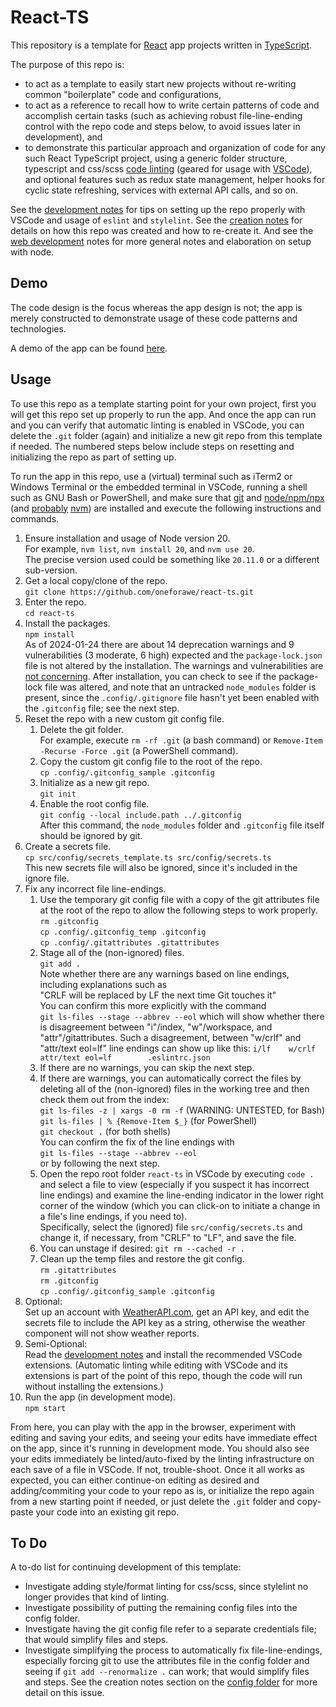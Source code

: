 # React-TS

This repository is a template for [React](https://react.dev) app projects
written in [TypeScript](https://www.typescriptlang.org).

The purpose of this repo is:

* to act as a template to easily start new projects without re-writing common
  "boilerplate" code and configurations,
* to act as a reference to recall how to write certain patterns of code and
  accomplish certain tasks (such as achieving robust file-line-ending control
  with the repo code and steps below, to avoid issues later in development), and
* to demonstrate this particular approach and organization of code for any such
  React TypeScript project, using a generic folder structure, typescript and
  css/scss [code linting](./docs/Development.md) (geared for usage with
  [VSCode](https://code.visualstudio.com/)), and optional features such as redux
  state management, helper hooks for cyclic state refreshing, services with
  external API calls, and so on.

See the [development notes](./docs/Development.md) for tips on setting up the
repo properly with VSCode and usage of `eslint` and `stylelint`.  See the
[creation notes](./docs/Creation.md) for details on how this repo was created
and how to re-create it.  And see the [web development](./docs/WebDev.md) notes
for more general notes and elaboration on setup with node.

## Demo

The code design is the focus whereas the app design is not; the app is merely
constructed to demonstrate usage of these code patterns and technologies.

A demo of the app can be found
[here](https://www.andrew-forrester.com/demos/react-ts/).

## Usage

To use this repo as a template starting point for your own project, first you
will get this repo set up properly to run the app.  And once the app can run and
you can verify that automatic linting is enabled in VSCode, you can delete the
`.git` folder (again) and initialize a new git repo from this template if
needed. The numbered steps below include steps on resetting and initializing the
repo as part of setting up.

To run the app in this repo, use a (virtual) terminal such as iTerm2 or Windows
Terminal or the embedded terminal in VSCode, running a shell such as GNU Bash or
PowerShell, and make sure that
[git](https://git-scm.com) and [node/npm/npx](https://nodejs.org)
(and [probably](./docs/WebDev.md) [nvm](https://github.com/nvm-sh/nvm))
are installed and execute the following instructions and commands.

1. Ensure installation and usage of Node version 20.  
    For example, `nvm list`, `nvm install 20`, and `nvm use 20`.  
    The precise version used could be something like `20.11.0` or a different
    sub-version.
2. Get a local copy/clone of the repo.  
    `git clone https://github.com/oneforawe/react-ts.git`
3. Enter the repo.  
    `cd react-ts`
4. Install the packages.  
    `npm install`  
    As of 2024-01-24 there are about 14 deprecation warnings and 9
    vulnerabilities (3 moderate, 6 high) expected and the `package-lock.json`
    file is not altered by the installation. The warnings and vulnerabilities are
    [not concerning](https://github.com/facebook/create-react-app/issues/11174).
    After installation, you can check to see if the package-lock file was
    altered, and note that an untracked `node_modules` folder is present, since
    the `.config/.gitignore` file hasn't yet been enabled with the `.gitconfig`
    file; see the next step.
5. Reset the repo with a new custom git config file.
    1. Delete the git folder.  
        For example, execute `rm -rf .git` (a bash command) or
        `Remove-Item -Recurse -Force .git` (a PowerShell command).
    2. Copy the custom git config file to the root of the repo.  
        `cp .config/.gitconfig_sample .gitconfig`
    3. Initialize as a new git repo.  
        `git init`
    4. Enable the root config file.  
        `git config --local include.path ../.gitconfig`  
        After this command, the `node_modules` folder and `.gitconfig` file itself
        should be ignored by git.
6. Create a secrets file.  
    `cp src/config/secrets_template.ts src/config/secrets.ts`  
    This new secrets file will also be ignored, since it's included in the ignore
    file.
7. Fix any incorrect file line-endings.
    1. Use the temporary git config file with a copy of the git attributes file
        at the root of the repo to allow the following steps to work properly.  
        `rm .gitconfig`  
        `cp .config/.gitconfig_temp .gitconfig`  
        `cp .config/.gitattributes .gitattributes`
    2. Stage all of the (non-ignored) files.  
        `git add .`  
        Note whether there are any warnings based on line endings, including
        explanations such as  
        "CRLF will be replaced by LF the next time Git touches it"  
        You can confirm this more explicitly with the command  
        `git ls-files --stage --abbrev --eol`
        which will show whether there is disagreement between "i"/index,
        "w"/workspace, and "attr"/gitattributes. Such a disagreement, between
        "w/crlf" and "attr/text eol=lf" line endings can show up like this:
        `i/lf    w/crlf  attr/text eol=lf        .eslintrc.json`
    3. If there are no warnings, you can skip the next step.
    4. If there are warnings, you can automatically correct the files by
        deleting all of the (non-ignored) files in the working tree and then
        check them out from the index:  
        `git ls-files -z | xargs -0 rm -f`   (WARNING: UNTESTED, for Bash)  
        `git ls-files | % {Remove-Item $_}`  (for PowerShell)  
        `git checkout .`  (for both shells)  
        You can confirm the fix of the line endings with  
        `git ls-files --stage --abbrev --eol`  
        or by following the next step.
    5. Open the repo root folder `react-ts` in VSCode by executing `code .` and
        select a file to view (especially if you suspect it has incorrect line
        endings) and examine the line-ending indicator in the lower right corner
        of the window (which you can click-on to initiate a change in a file's
        line endings, if you need to).  
        Specifically, select the (ignored) file `src/config/secrets.ts` and
        change it, if necessary, from "CRLF" to "LF", and save the file.
    6. You can unstage if desired: `git rm --cached -r .`
    7. Clean up the temp files and restore the git config.  
        `rm .gitattributes`  
        `rm .gitconfig`  
        `cp .config/.gitconfig_sample .gitconfig`  
8. Optional:  
    Set up an account with [WeatherAPI.com](https://www.weatherapi.com/), get an
    API key, and edit the secrets file to include the API key as a string,
    otherwise the weather component will not show weather reports.
9. Semi-Optional:  
    Read the [development notes](./docs/Development.md) and install the
    recommended VSCode extensions.  (Automatic linting while editing with VSCode
    and its extensions is part of the point of this repo, though the code will
    run without installing the extensions.)
10. Run the app (in development mode).  
    `npm start`

From here, you can play with the app in the browser, experiment with editing and
saving your edits, and seeing your edits have immediate effect on the app, since
it's running in development mode.  You should also see your edits immediately be
linted/auto-fixed by the linting infrastructure on each save of a file in
VSCode.  If not, trouble-shoot.  Once it all works as expected, you can either
continue-on editing as desired and adding/commiting your code to your repo as
is, or initialize the repo again from a new starting point if needed, or just
delete the `.git` folder and copy-paste your code into an existing git repo.

## To Do

A to-do list for continuing development of this template:

* Investigate adding style/format linting for css/scss, since stylelint no
  longer provides that kind of linting.
* Investigate possibility of putting the remaining config files into the config
  folder.
* Investigate having the git config file refer to a separate credentials file;
  that would simplify files and steps.
* Investigate simplifying the process to automatically fix file-line-endings,
  especially forcing git to use the attributes file in the config folder and
  seeing if `git add --renormalize .` can work; that would simplify files and
  steps.  See the creation notes section on the
  [config folder](./docs/Creation.md#config-folder) for more detail on this
  issue.
